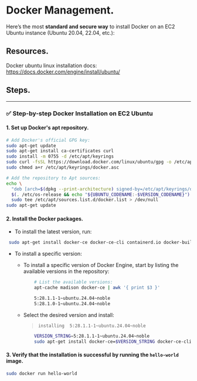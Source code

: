 # Docker Management.

Here’s the most **standard and secure way** to install Docker on an EC2 Ubuntu instance (Ubuntu 20.04, 22.04, etc.):

## Resources.

Docker ubuntu linux installation docs: https://docs.docker.com/engine/install/ubuntu/

## Steps.
---

### ✅ **Step-by-step Docker Installation on EC2 Ubuntu**

#### 1. Set up Docker's apt repository.

```bash
# Add Docker's official GPG key:
sudo apt-get update
sudo apt-get install ca-certificates curl
sudo install -m 0755 -d /etc/apt/keyrings
sudo curl -fsSL https://download.docker.com/linux/ubuntu/gpg -o /etc/apt/keyrings/docker.asc
sudo chmod a+r /etc/apt/keyrings/docker.asc

# Add the repository to Apt sources:
echo \
  "deb [arch=$(dpkg --print-architecture) signed-by=/etc/apt/keyrings/docker.asc] https://download.docker.com/linux/ubuntu \
  $(. /etc/os-release && echo "${UBUNTU_CODENAME:-$VERSION_CODENAME}") stable" | \
  sudo tee /etc/apt/sources.list.d/docker.list > /dev/null
sudo apt-get update
```

#### 2. Install the Docker packages.

- To install the latest version, run:

```bash
 sudo apt-get install docker-ce docker-ce-cli containerd.io docker-buildx-plugin docker-compose-plugin
```

- To install a specific version:

    - To install a specific version of Docker Engine, start by listing the available versions in the repository:

        ```bash
            # List the available versions:
            apt-cache madison docker-ce | awk '{ print $3 }'

            5:28.1.1-1~ubuntu.24.04~noble
            5:28.1.0-1~ubuntu.24.04~noble
        ```

    - Select the desired version and install:

        > `installing  5:28.1.1-1~ubuntu.24.04~noble` 

        ```bash
            VERSION_STRING=5:28.1.1-1~ubuntu.24.04~noble
            sudo apt-get install docker-ce=$VERSION_STRING docker-ce-cli=$VERSION_STRING containerd.io docker-buildx-plugin docker-compose-plugin
        ```

#### 3. Verify that the installation is successful by running the `hello-world` image.

```bash
sudo docker run hello-world
```
